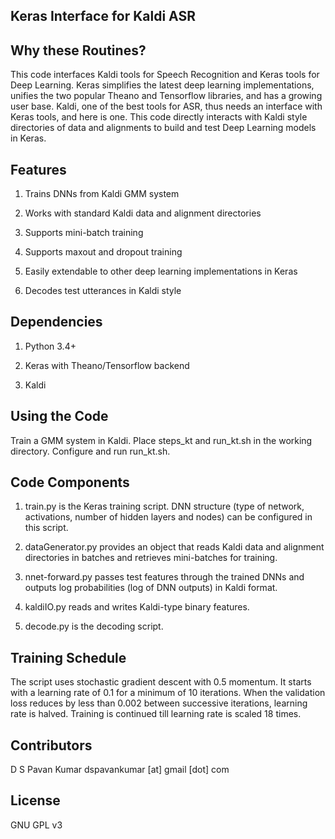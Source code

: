 ## Keras Interface for Kaldi ASR

## Why these Routines?

This code interfaces Kaldi tools for Speech Recognition and Keras 
tools for Deep Learning. Keras simplifies the latest deep 
learning implementations, unifies the two popular Theano and 
Tensorflow libraries, and has a growing user base. Kaldi, one of 
the best tools for ASR, thus needs an interface with Keras tools, 
and here is one. This code directly interacts with Kaldi style 
directories of data and alignments to build and test Deep 
Learning models in Keras.

## Features

1. Trains DNNs from Kaldi GMM system

2. Works with standard Kaldi data and alignment directories

3. Supports mini-batch training

4. Supports maxout and dropout training

5. Easily extendable to other deep learning implementations in 
  Keras

6. Decodes test utterances in Kaldi style

## Dependencies

1. Python 3.4+

2. Keras with Theano/Tensorflow backend

3. Kaldi

## Using the Code

Train a GMM system in Kaldi. Place steps_kt and run_kt.sh in the 
working directory. Configure and run run_kt.sh.

## Code Components

1. train.py is the Keras training script. DNN structure (type of 
  network, activations, number of hidden layers and nodes) can be 
  configured in this script.

2. dataGenerator.py provides an object that reads Kaldi data and 
  alignment directories in batches and retrieves mini-batches for 
  training.

3. nnet-forward.py passes test features through the trained DNNs 
  and outputs log probabilities (log of DNN outputs) in Kaldi 
  format.

4. kaldiIO.py reads and writes Kaldi-type binary features.

5. decode.py is the decoding script.

## Training Schedule

The script uses stochastic gradient descent with 0.5 momentum. It 
starts with a learning rate of 0.1 for a minimum of 10 
iterations. When the validation loss reduces by less than 0.002 
between successive iterations, learning rate is halved. Training 
is continued till learning rate is scaled 18 times.

## Contributors
D S Pavan Kumar
dspavankumar [at] gmail [dot] com

## License
GNU GPL v3
